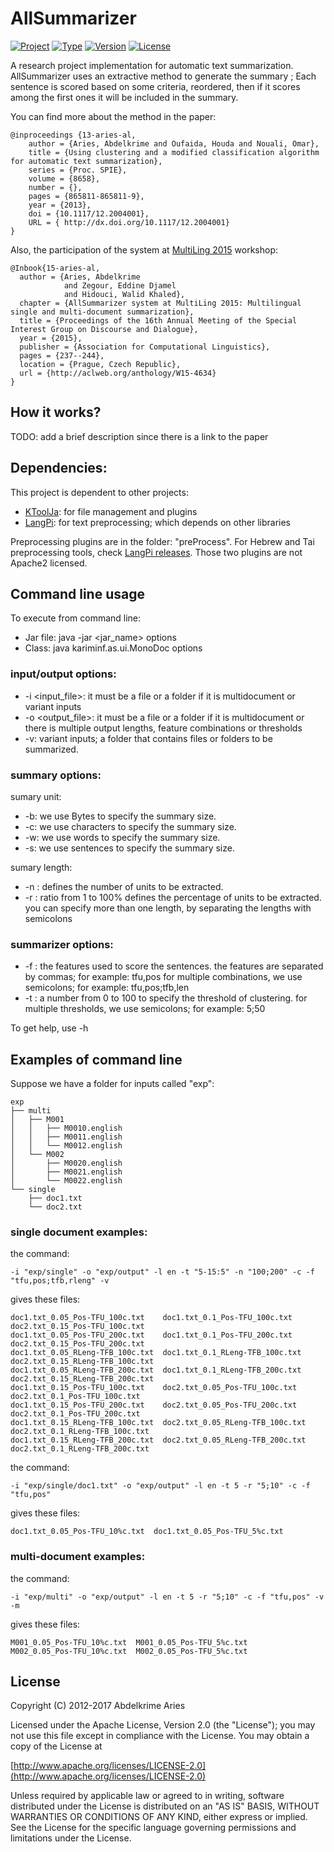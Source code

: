 # AllSummarizer

[![Project](https://img.shields.io/badge/Project-AllSummarizer-4B0082.svg)](https://github.com/kariminf/AllSummarizer)
[![Type](https://img.shields.io/badge/Type-Research-4B0082.svg)](https://github.com/kariminf/AllSummarizer)
[![Version](https://img.shields.io/badge/Version-2.2.0-4B0082.svg)](https://github.com/kariminf/AllSummarizer/releases)
[![License](https://img.shields.io/badge/License-Apache_2-4B0082.svg)](http://www.apache.org/licenses/LICENSE-2.0)
<!---
[![Travis](https://img.shields.io/travis/kariminf/AllSummarizer.svg)](https://travis-ci.org/kariminf/AllSummarizer)
[![codecov](https://img.shields.io/codecov/c/github/kariminf/AllSummarizer.svg)](https://codecov.io/gh/kariminf/AllSummarizer)
[![jitpack](https://jitpack.io/v/kariminf/AllSummarizer.svg)](https://jitpack.io/#kariminf/AllSummarizer)
 -->

A research project implementation for automatic text summarization.
AllSummarizer uses an extractive method to generate the summary ;
Each sentence is scored based on some criteria, reordered, then if it scores among the first ones it will be included in the summary.

You can find more about the method in the paper:
```TeX
@inproceedings {13-aries-al,
	author = {Aries, Abdelkrime and Oufaida, Houda and Nouali, Omar},
	title = {Using clustering and a modified classification algorithm for automatic text summarization},
	series = {Proc. SPIE},
	volume = {8658},
	number = {},
	pages = {865811-865811-9},
	year = {2013},
	doi = {10.1117/12.2004001},
	URL = { http://dx.doi.org/10.1117/12.2004001}
}
```

Also, the participation of the system at [MultiLing 2015](http://multiling.iit.demokritos.gr/pages/revision/200) workshop:

```TeX
@Inbook{15-aries-al,
  author = {Aries, Abdelkrime
            and Zegour, Eddine Djamel
            and Hidouci, Walid Khaled},
  chapter = {AllSummarizer system at MultiLing 2015: Multilingual single and multi-document summarization},
  title = {Proceedings of the 16th Annual Meeting of the Special Interest Group on Discourse and Dialogue},
  year = {2015},
  publisher = {Association for Computational Linguistics},
  pages = {237--244},
  location = {Prague, Czech Republic},
  url = {http://aclweb.org/anthology/W15-4634}
}
```

## How it works?
TODO: add a brief description since there is a link to the paper

## Dependencies:
This project is dependent to other projects:
* [KToolJa](https://github.com/kariminf/KToolJa): for file management and plugins
* [LangPi](https://github.com/kariminf/LangPi): for text preprocessing; which depends on other libraries

Preprocessing plugins are in the folder: "preProcess".
For Hebrew and Tai preprocessing tools, check [LangPi releases](https://github.com/kariminf/LangPi/releases/tag/v1.0.0).
Those two plugins are not Apache2 licensed.

## Command line usage
To execute from command line:
* Jar file: java -jar <jar_name> options
* Class: java kariminf.as.ui.MonoDoc options

### input/output options:

* -i <input_file>: it must be a file or a folder if it is multidocument or variant inputs
* -o <output_file>: it must be a file or a folder if it is multidocument or there is multiple output lengths, feature combinations or thresholds
* -v: variant inputs; a folder that contains files or folders to be summarized.

### summary options:

sumary unit:
* -b: we use Bytes to specify the summary size.
* -c: we use characters to specify the summary size.
* -w: we use words to specify the summary size.
* -s: we use sentences to specify the summary size.

sumary length:
* -n <number>: defines the number of units to be extracted.
* -r <ratio>: ratio from 1 to 100% defines the percentage of units to be extracted.
you can specify more than one length, by separating the lengths with semicolons

### summarizer options:

* -f <features>: the features used to score the sentences.
the features are separated by commas; for example: tfu,pos
for multiple combinations, we use semicolons; for example: tfu,pos;tfb,len
* -t <threshold>: a number from 0 to 100 to specify the threshold of clustering.
for multiple thresholds, we use semicolons; for example: 5;50

To get help, use -h

## Examples of command line
Suppose we have a folder for inputs called "exp":
```
exp
├── multi
│   ├── M001
│   │   ├── M0010.english
│   │   ├── M0011.english
│   │   └── M0012.english
│   └── M002
│       ├── M0020.english
│       ├── M0021.english
│       └── M0022.english
└── single
    ├── doc1.txt
    └── doc2.txt
```

### single document examples:
the command:
```
-i "exp/single" -o "exp/output" -l en -t "5-15:5" -n "100;200" -c -f "tfu,pos;tfb,rleng" -v
```
gives these files:
```
doc1.txt_0.05_Pos-TFU_100c.txt    doc1.txt_0.1_Pos-TFU_100c.txt     doc2.txt_0.15_Pos-TFU_100c.txt
doc1.txt_0.05_Pos-TFU_200c.txt    doc1.txt_0.1_Pos-TFU_200c.txt     doc2.txt_0.15_Pos-TFU_200c.txt
doc1.txt_0.05_RLeng-TFB_100c.txt  doc1.txt_0.1_RLeng-TFB_100c.txt   doc2.txt_0.15_RLeng-TFB_100c.txt
doc1.txt_0.05_RLeng-TFB_200c.txt  doc1.txt_0.1_RLeng-TFB_200c.txt   doc2.txt_0.15_RLeng-TFB_200c.txt
doc1.txt_0.15_Pos-TFU_100c.txt    doc2.txt_0.05_Pos-TFU_100c.txt    doc2.txt_0.1_Pos-TFU_100c.txt
doc1.txt_0.15_Pos-TFU_200c.txt    doc2.txt_0.05_Pos-TFU_200c.txt    doc2.txt_0.1_Pos-TFU_200c.txt
doc1.txt_0.15_RLeng-TFB_100c.txt  doc2.txt_0.05_RLeng-TFB_100c.txt  doc2.txt_0.1_RLeng-TFB_100c.txt
doc1.txt_0.15_RLeng-TFB_200c.txt  doc2.txt_0.05_RLeng-TFB_200c.txt  doc2.txt_0.1_RLeng-TFB_200c.txt
```

the command:
```
-i "exp/single/doc1.txt" -o "exp/output" -l en -t 5 -r "5;10" -c -f "tfu,pos"
```
gives these files:
```
doc1.txt_0.05_Pos-TFU_10%c.txt  doc1.txt_0.05_Pos-TFU_5%c.txt
```

### multi-document examples:
the command:
```
-i "exp/multi" -o "exp/output" -l en -t 5 -r "5;10" -c -f "tfu,pos" -v -m
```
gives these files:
```
M001_0.05_Pos-TFU_10%c.txt  M001_0.05_Pos-TFU_5%c.txt  
M002_0.05_Pos-TFU_10%c.txt  M002_0.05_Pos-TFU_5%c.txt
```

## License

Copyright (C) 2012-2017 Abdelkrime Aries

Licensed under the Apache License, Version 2.0 (the "License");
you may not use this file except in compliance with the License.
You may obtain a copy of the License at

[http://www.apache.org/licenses/LICENSE-2.0](http://www.apache.org/licenses/LICENSE-2.0)

Unless required by applicable law or agreed to in writing, software
distributed under the License is distributed on an "AS IS" BASIS,
WITHOUT WARRANTIES OR CONDITIONS OF ANY KIND, either express or implied.
See the License for the specific language governing permissions and
limitations under the License.
